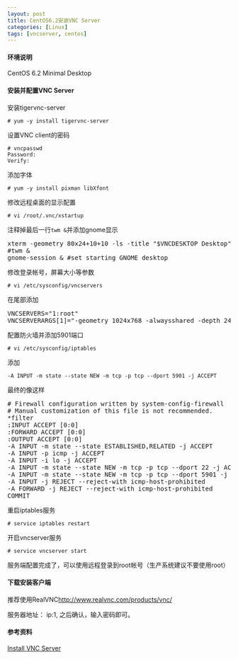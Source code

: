 ```yaml
---
layout: post
title: CentOS6.2安装VNC Server
categories: [Linux]
tags: [vncserver, centos]
---
```

#### 环境说明
CentOS 6.2 Minimal Desktop

#### 安装并配置VNC Server
安装tigervnc-server

    # yum -y install tigervnc-server

设置VNC client的密码

    # vncpasswd
    Password:
    Verify:

添加字体

    # yum -y install pixman libXfont

修改远程桌面的显示配置

    # vi /root/.vnc/xstartup

注释掉最后一行`twm &`并添加gnome显示
<pre class="prettyprint linenums">
xterm -geometry 80x24+10+10 -ls -title "$VNCDESKTOP Desktop" &
#twm &
gnome-session & #set starting GNOME desktop
</pre>

修改登录帐号，屏幕大小等参数

    # vi /etc/sysconfig/vncservers

在尾部添加
<pre class="prettyprint linenums">
VNCSERVERS="1:root"
VNCSERVERARGS[1]="-geometry 1024x768 -alwaysshared -depth 24"
</pre>

配置防火墙并添加5901端口

    # vi /etc/sysconfig/iptables

添加

    -A INPUT -m state --state NEW -m tcp -p tcp --dport 5901 -j ACCEPT

最终的像这样
<pre class="prettyprint linenums">
# Firewall configuration written by system-config-firewall
# Manual customization of this file is not recommended.
*filter
:INPUT ACCEPT [0:0]
:FORWARD ACCEPT [0:0]
:OUTPUT ACCEPT [0:0]
-A INPUT -m state --state ESTABLISHED,RELATED -j ACCEPT
-A INPUT -p icmp -j ACCEPT
-A INPUT -i lo -j ACCEPT
-A INPUT -m state --state NEW -m tcp -p tcp --dport 22 -j ACCEPT
-A INPUT -m state --state NEW -m tcp -p tcp --dport 5901 -j ACCEPT
-A INPUT -j REJECT --reject-with icmp-host-prohibited
-A FORWARD -j REJECT --reject-with icmp-host-prohibited
COMMIT
</pre>

重启iptables服务

    # service iptables restart

开启vncserver服务

    # service vncserver start

服务端配置完成了，可以使用远程登录到root帐号（生产系统建议不要使用root）

#### 下载安装客户端
推荐使用RealVNC<http://www.realvnc.com/products/vnc/>

服务器地址： ip:1, 之后确认，输入密码即可。

#### 参考资料
[Install VNC Server][1]  

[1]: http://www.server-world.info/en/note?os=CentOS_6&p=x&f=2
